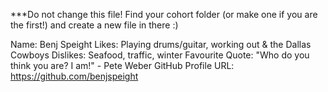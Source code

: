 ***Do not change this file! Find your cohort folder (or make one if you are the first!) and create a new file in there :)

Name: Benj Speight
Likes: Playing drums/guitar, working out & the Dallas Cowboys
Dislikes: Seafood, traffic, winter
Favourite Quote: "Who do you think you are? I am!" - Pete Weber
GitHub Profile URL: https://github.com/benjspeight
